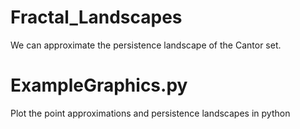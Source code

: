 # Fractal_Landscapes
We can approximate the persistence landscape of the Cantor set.

# ExampleGraphics.py
Plot the point approximations and persistence landscapes in python
